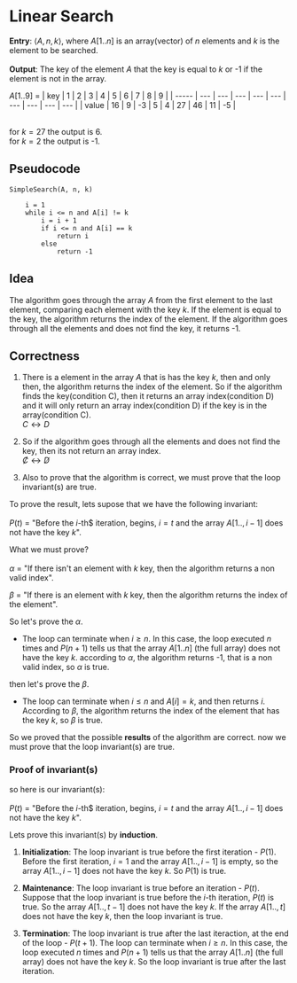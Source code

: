 # Linear Search

**Entry**: $\langle A, n, k \rangle$, where $A\left[1..n\right]$ is an array(vector) of $n$ elements and $k$ is the element to be searched.\
\
**Output**: The key of the element $A$ that the key is equal to $k$ or -1 if the element is not in the array.

$A\left[1..9\right]$ =
 | key   | 1   | 2   | 3   | 4   | 5   | 6   | 7   | 8   | 9   |
 | ----- | --- | --- | --- | --- | --- | --- | --- | --- | --- |
 | value | 16  | 9   | -3  | 5   | 4   | 27  | 46  | 11  | -5  |
  
\
for $k = 27$ the output is 6.\
for $k = 2$ the output is -1.

## Pseudocode

```pseudocode
SimpleSearch(A, n, k)
	
	i = 1
	while i <= n and A[i] != k
		i = i + 1
		if i <= n and A[i] == k
			return i
		else
			return -1
```

## Idea

The algorithm goes through the array $A$ from the first element to the last element, comparing each element with the key $k$. If the element is equal to the key, the algorithm returns the index of the element. If the algorithm goes through all the elements and does not find the key, it returns -1.

## Correctness
   
1. There is a element in the array $A$ that is has the key $k$, then and only then, the algorithm returns the index of the element. So if the algorithm finds the key(condition C), then it returns an array index(condition D) and it will only return an array index(condition D) if the key is in the array(condition C).\
$C \longleftrightarrow D$
   
2. So if the algorithm goes through all the elements and does not find the key, then its not return an array index.\
$\not C \longleftrightarrow \not D$

3. Also to prove that the algorithm is correct, we must prove that the loop invariant(s) are true.

To prove the result, lets supose that we have the following invariant:\
\
$P(t)$ = "Before the $i$-th$ iteration, begins, $i = t$ and the array $A[1..,i-1]$ does not have the key $k$".

What we must prove?\
\
$\alpha$ = "If there isn't an element with $k$ key, then the algorithm returns a non valid index".

$\beta$ = "If there is an element with $k$ key, then the algorithm returns the index of the element".

So let's prove the $\alpha$.
- The loop can terminate when $i\ge n$. In this case, the loop executed $n$ times and $P(n+1)$ tells us that the array $A[1..n]$ (the full array) does not have the key $k$.
according to $\alpha$, the algorithm returns -1, that is a non valid index, so $\alpha$ is true.


then let's prove the $\beta$.
- The loop can terminate when $i\le n$ and $A[i] = k$, and then returns $i$. According to $\beta$, the algorithm returns the index of the element that has the key $k$, so $\beta$ is true. 

So we proved that the possible **results** of the algorithm are correct. now we must prove that the loop invariant(s) are true.

### Proof of invariant(s)
so here is our invariant(s):\
\
$P(t)$ = "Before the $i$-th$ iteration, begins, $i = t$ and the array $A[1..,i-1]$ does not have the key $k$".

Lets prove this invariant(s) by **induction**.

1. **Initialization**:
   The loop invariant is true before the first iteration - $P(1)$. Before the first iteration, $i = 1$ and the array $A[1..,i-1]$ is empty, so the array $A[1..,i-1]$ does not have the key $k$. So $P(1)$ is true.

2. **Maintenance**:
   The loop invariant is true before an iteration - $P(t)$. Suppose that the loop invariant is true before the $i$-th iteration, $P(t)$ is true. So the array $A[1..,t-1]$ does not have the key $k$. If the array $A[1..,t]$ does not have the key $k$, then the loop invariant is true.

3. **Termination**:
   The loop invariant is true after the last iteraction, at the end of the loop - $P(t+1)$. The loop can terminate when $i\ge n$. In this case, the loop executed $n$ times and $P(n+1)$ tells us that the array $A[1..n]$ (the full array) does not have the key $k$. So the loop invariant is true after the last iteration.
